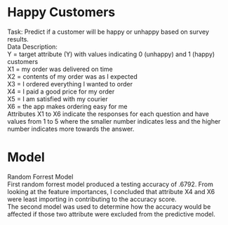 # Happy Customers  
Task: Predict if a customer will be happy or unhappy based on survey results.  
Data Description:  
Y = target attribute (Y) with values indicating 0 (unhappy) and 1 (happy) customers  
X1 = my order was delivered on time  
X2 = contents of my order was as I expected  
X3 = I ordered everything I wanted to order  
X4 = I paid a good price for my order  
X5 = I am satisfied with my courier  
X6 = the app makes ordering easy for me  
Attributes X1 to X6 indicate the responses for each question and have values from 1 to 5 where the smaller number indicates less and the higher number indicates more towards the answer.  

# Model  
Random Forrest Model  
First random forrest model produced a testing accuracy of .6792. From looking at the feature importances, I concluded that attribute X4 and X6 were least importing in contributing to the accuracy score.  
The second model was used to determine how the accuracy would be affected if those two attribute were excluded from the predictive model. 
